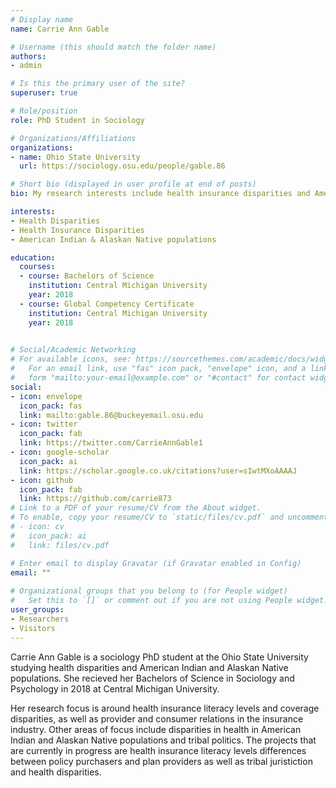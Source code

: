 ```yaml
---
# Display name
name: Carrie Ann Gable

# Username (this should match the folder name)
authors:
- admin

# Is this the primary user of the site?
superuser: true

# Role/position
role: PhD Student in Sociology

# Organizations/Affiliations
organizations:
- name: Ohio State University
  url: https://sociology.osu.edu/people/gable.86

# Short bio (displayed in user profile at end of posts)
bio: My research interests include health insurance disparities and American Indian and Alaskan Native populations.

interests:
- Health Disparities
- Health Insurance Disparities
- American Indian & Alaskan Native populations

education:
  courses:
  - course: Bachelors of Science
    institution: Central Michigan University
    year: 2018
  - course: Global Competency Certificate
    institution: Central Michigan University
    year: 2018
    

# Social/Academic Networking
# For available icons, see: https://sourcethemes.com/academic/docs/widgets/#icons
#   For an email link, use "fas" icon pack, "envelope" icon, and a link in the
#   form "mailto:your-email@example.com" or "#contact" for contact widget.
social:
- icon: envelope
  icon_pack: fas
  link: mailto:gable.86@buckeyemail.osu.edu
- icon: twitter
  icon_pack: fab
  link: https://twitter.com/CarrieAnnGable1
- icon: google-scholar
  icon_pack: ai
  link: https://scholar.google.co.uk/citations?user=sIwtMXoAAAAJ
- icon: github
  icon_pack: fab
  link: https://github.com/carrie873
# Link to a PDF of your resume/CV from the About widget.
# To enable, copy your resume/CV to `static/files/cv.pdf` and uncomment the lines below.  
# - icon: cv
#   icon_pack: ai
#   link: files/cv.pdf

# Enter email to display Gravatar (if Gravatar enabled in Config)
email: ""
  
# Organizational groups that you belong to (for People widget)
#   Set this to `[]` or comment out if you are not using People widget.  
user_groups:
- Researchers
- Visitors
---
```


Carrie Ann Gable is a sociology PhD student at the Ohio State University studying health disparities and American Indian and Alaskan Native populations. She recieved her Bachelors of Science in Sociology and Psychology in 2018 at Central Michigan University.

Her research focus is around health insurance literacy levels and coverage disparities, as well as provider and consumer relations in the insurance industry. Other areas of focus include disparities in health in American Indian and Alaskan Native populations and tribal politics. The projects that are currently in progress are health insurance literacy levels differences between policy purchasers and plan providers as well as tribal juristiction and health disparities.

